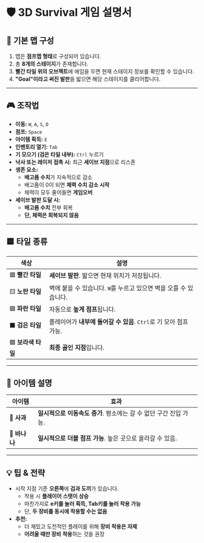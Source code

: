 # 🛡️ 3D Survival 게임 설명서

## 📌 기본 맵 구성
1. 맵은 **점프맵 형태**로 구성되어 있습니다.  
2. 총 **8개의 스테이지**가 존재합니다.  
3. **빨간 타일 위의 오브젝트**에 에임을 두면 현재 스테이지 정보를 확인할 수 있습니다.  
4. **"Goal"이라고 써진 발판**을 밟으면 해당 스테이지를 클리어합니다.

---

## 🎮 조작법
- **이동:** `W`, `A`, `S`, `D` 
- **점프:** `Space`  
- **아이템 획득:** `E`  
- **인벤토리 열기:** `Tab`  
- **기 모으기 (검은 타일 내부):** `Ctrl` 누르기  
- **낙사 또는 레이저 접촉 시:** 최근 **세이브 지점**으로 리스폰  
- **생존 요소:**  
  - **배고픔 수치**가 지속적으로 감소  
  - 배고픔이 0이 되면 **체력 수치 감소 시작**  
  - 체력이 모두 줄어들면 **게임오버**  
- **세이브 발판 도달 시:**  
  - **배고픔 수치** 전부 회복  
  - **단, 체력은 회복되지 않음**

---

## 🟦 타일 종류

| 색상 | 설명 |
|------|------|
| 🟥 **빨간 타일** | **세이브 발판**. 밟으면 현재 위치가 저장됩니다. |
| 🟨 **노란 타일** | 벽에 붙을 수 있습니다. `W`를 누르고 있으면 벽을 오를 수 있습니다. |
| 🟦 **파란 타일** | 자동으로 **높게 점프**됩니다. |
| ⬛ **검은 타일** | 플레이어가 **내부에 들어갈 수 있음**. `Ctrl`로 기 모아 점프 가능. |
| 🟪 **보라색 타일** | **최종 골인 지점**입니다. |

---

## 🎁 아이템 설명

| 아이템 | 효과 |
|--------|------|
| 🍎 **사과** | **일시적으로 이동속도 증가**. 평소에는 갈 수 없던 구간 진입 가능. |
| 🍌 **바나나** | **일시적으로 더블 점프 가능**. 높은 곳으로 올라갈 수 있음. |

---

## 💡 팁 & 전략
- 시작 지점 기준 **오른쪽**에 **검과 도끼**가 있습니다.  
  - 착용 시 **플레이어 스탯이 상승**
  - 마찬가지로 **e키를 눌러 획득, Tab키를 눌러 착용 가능**
  - 단, **두 장비를 동시에 착용할 수는 없음**
- **추천:**  
  - 더 재밌고 도전적인 플레이를 위해 **장비 착용은 자제**  
  - **어려울 때만 장비 착용**하는 것을 권장
